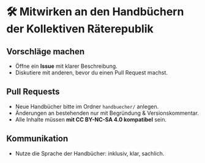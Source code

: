 # 🛠️ Mitwirken an den Handbüchern der Kollektiven Räterepublik

## Vorschläge machen
- Öffne ein **Issue** mit klarer Beschreibung.
- Diskutiere mit anderen, bevor du einen Pull Request machst.

## Pull Requests
- Neue Handbücher bitte im Ordner `handbuecher/` anlegen.
- Änderungen an bestehenden nur mit Begründung & Versionskommentar.
- Alle Inhalte müssen **mit CC BY-NC-SA 4.0 kompatibel** sein.

## Kommunikation
- Nutze die Sprache der Handbücher: inklusiv, klar, sachlich.
